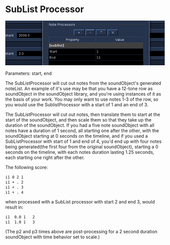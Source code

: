 # SubList Processor

![Sublist](../../../images/Sublist.png)

Parameters: start, end

The SubListProcessor will cut out notes from the soundObject's generated
noteList. An example of it's use may be that you have a 12-tone row as
soundObject in the soundObject library, and you're using instances of it
as the basis of your work. You may only want to use notes 1-3 of the
row, so you would use the SublistProcessor with a start of 1 and an end
of 3.

The SubListProcessor will cut out notes, then translate them to start at
the start of the soundObject, and then scale them so that they take up
the duration of the soundObject. If you had a five note soundObject with
all notes have a duration of 1 second, all starting one after the other,
with the soundObject starting at 0 seconds on the timeline, and if you
used a SubListProcessor with start of 1 and end of 4, you'd end up with
four notes being generated(the first four from the original
soundObject), starting a 0 seconds on the timeline, with each notes
duration lasting 1.25 seconds, each starting one right after the other.

The following score:

```csound-sco
i1 0 2 1
i1 + . 2
i1 + . 3
i1 + . 4
```

when processed with a SubList processor with start 2 and end 3, would
result in:

```csound-sco
i1  0.0 1   2
i1  1.0 1   3
```

(The p2 and p3 times above are post-processing for a 2 second duration
soundObject with time behavior set to scale.)
